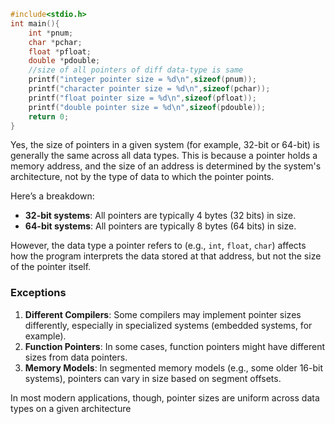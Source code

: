 ```c
#include<stdio.h>
int main(){
    int *pnum;
    char *pchar;
    float *pfloat;
    double *pdouble;
    //size of all pointers of diff data-type is same
    printf("integer pointer size = %d\n",sizeof(pnum));
    printf("character pointer size = %d\n",sizeof(pchar));
    printf("float pointer size = %d\n",sizeof(pfloat));
    printf("double pointer size = %d\n",sizeof(pdouble));
    return 0;
}
```

Yes, the size of pointers in a given system (for example, 32-bit or 64-bit) is generally the same across all data types. This is because a pointer holds a memory address, and the size of an address is determined by the system's architecture, not by the type of data to which the pointer points.

Here’s a breakdown:

- **32-bit systems**: All pointers are typically 4 bytes (32 bits) in size.
- **64-bit systems**: All pointers are typically 8 bytes (64 bits) in size.

However, the data type a pointer refers to (e.g., `int`, `float`, `char`) affects how the program interprets the data stored at that address, but not the size of the pointer itself.

### Exceptions

1. **Different Compilers**: Some compilers may implement pointer sizes differently, especially in specialized systems (embedded systems, for example).
2. **Function Pointers**: In some cases, function pointers might have different sizes from data pointers.
3. **Memory Models**: In segmented memory models (e.g., some older 16-bit systems), pointers can vary in size based on segment offsets.

In most modern applications, though, pointer sizes are uniform across data types on a given architecture
